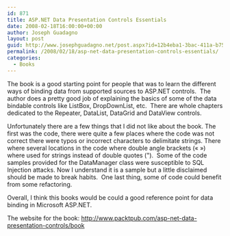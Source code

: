 ```yaml
---
id: 871
title: ASP.NET Data Presentation Controls Essentials
date: 2008-02-18T16:00:00+00:00
author: Joseph Guadagno
layout: post
guid: http://www.josephguadagno.net/post.aspx?id=12b4eba1-3bac-411a-b755-d8393261924b
permalink: /2008/02/18/asp-net-data-presentation-controls-essentials/
categories:
  - Books
---
```

<p>The book is a good starting point for people that was to learn the different  ways of binding data from supported sources to ASP.NET controls.&nbsp; The author  does a pretty good job of explaining the basics of some of the data bindable  controls like ListBox, DropDownList, etc.&nbsp; There are whole chapters dedicated to  the Repeater, DataList, DataGrid and DataView controls.</p>
<p>Unfortunately there are a few things that I did not like about the book. The  first was the code, there were quite a few places where the code was not correct  there were typos or incorrect characters to delimitate strings. There where  several locations in the code where double angle brackets (&laquo; &raquo;) where used for  strings instead of double quotes (&quot;).&nbsp; Some of the code samples provided for the  DataManager class were susceptible to SQL Injection attacks. Now I understand it  is a sample but a little disclaimed should be made to break habits.&nbsp; One last  thing, some of code could benefit from some refactoring.</p>
<p>Overall, I think this books would be could a good reference point for data  binding in Microsoft ASP.NET.</p>
<p>The website for the book: <a href="http://www.packtpub.com/asp-net-data-presentation-controls/book" target="_blank">http://www.packtpub.com/asp-net-data-presentation-controls/book</a></p>